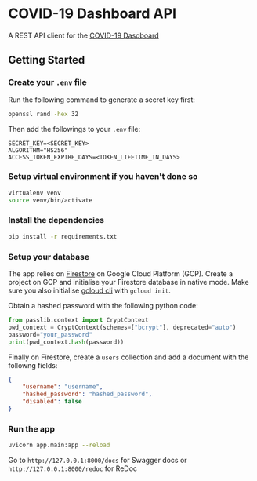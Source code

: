 # COVID-19 Dashboard API

A REST API client for the [COVID-19 Dasoboard](https://github.com/zeshuaro/covid-19-dashboard)

## Getting Started

### Create your `.env` file

Run the following command to generate a secret key first:

```sh
openssl rand -hex 32
```

Then add the followings to your `.env` file:

```
SECRET_KEY=<SECRET_KEY>
ALGORITHM="HS256"
ACCESS_TOKEN_EXPIRE_DAYS=<TOKEN_LIFETIME_IN_DAYS>
```

### Setup virtual environment if you haven't done so

```sh
virtualenv venv
source venv/bin/activate
```

### Install the dependencies

```sh
pip install -r requirements.txt
```

### Setup your database

The app relies on [Firestore](https://cloud.google.com/firestore) on Google Cloud Platform (GCP). Create a project on GCP and initialise your Firestore database in native mode. Make sure you also initialise [gcloud cli](https://cloud.google.com/sdk/gcloud/) with `gcloud init`.

Obtain a hashed password with the following python code:

```python
from passlib.context import CryptContext
pwd_context = CryptContext(schemes=["bcrypt"], deprecated="auto")
password="your_password"
print(pwd_context.hash(password))
```

Finally on Firestore, create a `users` collection and add a document with the followng fields:

```json
{
    "username": "username",
    "hashed_password": "hashed_password",
    "disabled": false
}
```

### Run the app

```sh
uvicorn app.main:app --reload
```

Go to `http://127.0.0.1:8000/docs` for Swagger docs or `http://127.0.0.1:8000/redoc` for ReDoc
